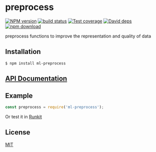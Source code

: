 # preprocess

  [![NPM version][npm-image]][npm-url]
  [![build status][travis-image]][travis-url]
  [![Test coverage][codecov-image]][codecov-url]
  [![David deps][david-image]][david-url]
  [![npm download][download-image]][download-url]

preprocess functions to improve the representation and quality of data

## Installation

`$ npm install ml-preprocess`

## [API Documentation](https://mljs.github.io/preprocess/)

## Example

```js
const preprocess = require('ml-preprocess');
```

Or test it in [Runkit](https://runkit.com/npm/ml-preprocess)

## License

[MIT](./LICENSE)

[npm-image]: https://img.shields.io/npm/v/ml-preprocess.svg?style=flat-square
[npm-url]: https://npmjs.org/package/ml-preprocess
[travis-image]: https://img.shields.io/travis/mljs/preprocess/master.svg?style=flat-square
[travis-url]: https://travis-ci.org/mljs/preprocess
[codecov-image]: https://img.shields.io/codecov/c/github/mljs/preprocess.svg?style=flat-square
[codecov-url]: https://codecov.io/gh/mljs/preprocess
[david-image]: https://img.shields.io/david/mljs/preprocess.svg?style=flat-square
[david-url]: https://david-dm.org/mljs/preprocess
[download-image]: https://img.shields.io/npm/dm/ml-preprocess.svg?style=flat-square
[download-url]: https://npmjs.org/package/ml-preprocess
